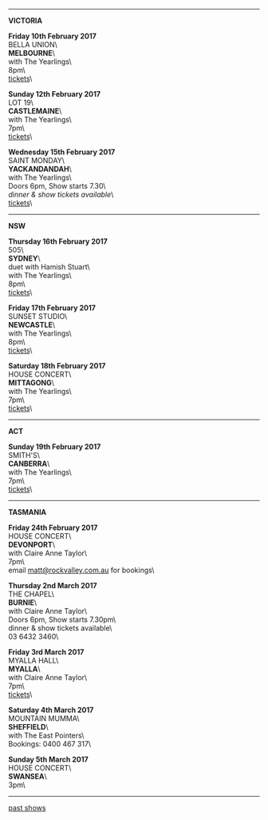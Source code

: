 * * * * *

**VICTORIA**    

**Friday 10th February 2017**\
BELLA UNION\     
 **MELBOURNE**\          
with The Yearlings\    
8pm\    
[tickets](https://www.bellaunion.com.au/event/1132/)\  

**Sunday 12th February 2017**\
LOT 19\     
 **CASTLEMAINE**\          
with The Yearlings\    
7pm\    
[tickets](https://www.trybooking.com/OCVX)\  

**Wednesday 15th February 2017**\
SAINT MONDAY\     
**YACKANDANDAH**\       
with The Yearlings\    
Doors 6pm, Show starts 7.30\    
*dinner & show tickets available*\    
[tickets](https://www.trybooking.com/OEZD)\   

* * * * *

**NSW**    

**Thursday 16th February 2017**\
505\     
 **SYDNEY**\    
duet with Hamish Stuart\    
with The Yearlings\    
8pm\   
[tickets](http://venue505.com/gigs/lucie-thorne-and-hamish-stuart-plus-the-yearlings-1482209643.html)\   

**Friday 17th February 2017**\
SUNSET STUDIO\     
 **NEWCASTLE**\    
with The Yearlings\    
8pm\    
[tickets](https://www.trybooking.com/OEEL)\  
    
**Saturday 18th February 2017**\
HOUSE CONCERT\     
 **MITTAGONG**\                         
with The Yearlings\    
7pm\    
[tickets](https://www.trybooking.com/OCWD)\  

* * * * *

**ACT**    

**Sunday 19th February 2017**\
SMITH'S\     
 **CANBERRA**\        
with The Yearlings\    
7pm\    
[tickets](http://www.smithsalternative.com/events/lucie-thorne-26328)\    

* * * * *

**TASMANIA**  

**Friday 24th February 2017**\
HOUSE CONCERT\     
 **DEVONPORT**\        
with Claire Anne Taylor\    
7pm\    
email matt@rockvalley.com.au for bookings\    
 
**Thursday 2nd March 2017**\
THE CHAPEL\     
 **BURNIE**\        
with Claire Anne Taylor\    
Doors 6pm, Show starts 7.30pm\   
dinner & show tickets available\   
03 6432 3460\   

**Friday 3rd March 2017**\
MYALLA HALL\     
 **MYALLA**\        
with Claire Anne Taylor\    
7pm\    
[tickets](https://www.trybooking.com/257059/)\    

**Saturday 4th March 2017**\
MOUNTAIN MUMMA\     
 **SHEFFIELD**\        
with The East Pointers\   
Bookings: 0400 467 317\  

**Sunday 5th March 2017**\
HOUSE CONCERT\     
 **SWANSEA**\  
3pm\    

* * * * *   

[past shows](?p=shows/archive/)